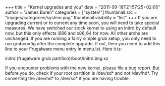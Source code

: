 +++
title = "Kernel upgrades and you"
date = "2011-09-18T21:57:25+02:00"
author = "James Buren"
categories = ["system"]
thumbnail.src = "images/categories/system.png"
thumbnail.visibility = "list"
+++
If you are upgrading current or to current any time soon, you
 will need to take special measures. We have switched our stock
 kernel to using an initrd by default now, but this only effects
 i686 and x86\_64 for now. All other archs are unchanged. If you
 are running a fairly simple grub setup, you only need to run
 grubconfig after the complete upgrade. If not, then you need to
 add this line to your Frugalware menu entry in menu.lst. Here it
 is:  
  


 initrd (frugalware grub partition)/boot/initrd.img.xz  
  


 If you encounter problems with the new kernel, please file a
 bug report. But before you do, check if your root partition is
 /dev/sd\* and not /dev/hd\*. Try converting the /dev/hd\* to /dev/sd\*
 if you are having trouble.